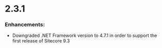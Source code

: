 # 2.3.1

### Enhancements:

- Downgraded .NET Framework version to 4.7.1 in order to support the first release of Sitecore 9.3